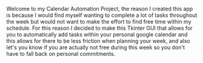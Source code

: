 Welcome to my Calendar Automation Project, the reason I created this app is because I would find myself wanting to complete a lot of tasks throughout the week but would not want to make the effort to find free time within my schedule.
For this reason I decided to make this Tkinter GUI that allows for you to automatically add tasks within your personal google calendar and this allows for there to be less friction when planning your week, and also let's you know if you are actually not free during this week so you don't have to fall back on personal commitments.  
